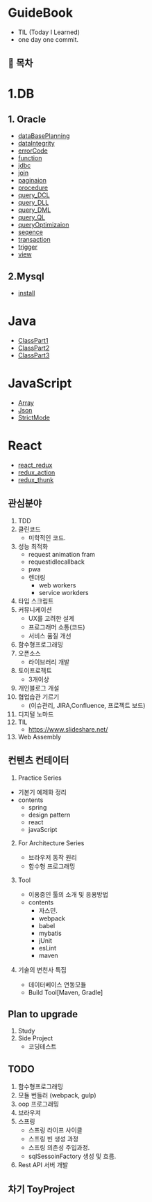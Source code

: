 # GuideBook
- TIL (Today I Learned)
- one day one commit.

## &#128204; 목차

# 1.DB


## 1.   Oracle
- [dataBasePlanning](./db/oracle/dataBasePlanning.md)
- [dataIntegrity](./db/oracle/dataIntegrity.md)
- [errorCode](./db/oracle/errorCode.md)
- [function](./db/oracle/function.md)
- [jdbc](./db/oracle/jdbc.md)
- [join](./db/oracle/join.md)
- [paginaion](./db/oracle/paginaion.md)
- [procedure](./db/oracle/procedure.md)
- [query_DCL](./db/oracle/query_DCL.md)
- [query_DLL](./db/oracle/query_DLL.md)
- [query_DML](./db/oracle/query_DML.md)
- [query_QL](./db/oracle/query_QL.md)
- [queryOptimizaion](./db/oracle/queryOptimizaion.md)
- [seqence](./db/oracle/seqence.md)
- [transaction](./db/oracle/transaction.md)
- [trigger](./db/oracle/trigger.md)
- [view](./db/oracle/view.md)



## 2.Mysql
- [install](./db/mysql/install.md)



#  Java
- [ClassPart1](./java/class_part_1.md)
- [ClassPart2](./java/class_part_2.md)
- [ClassPart3](./java/class_part_3.md)



# JavaScript

- [Array](./javascript/array.md)
- [Json](./javascript/json.md)
- [StrictMode](./javascript/strictMode.md)


# React
- [react_redux](./react/react_redux.md)
- [redux_action](./react/redux_action.md)
- [redux_thunk](./react/redux_thunk.md)



## 관심분야
1. TDD
2. 클린코드
    - 미학적인 코드.
3. 성능 최적화
    - request animation fram
    - requestidlecallback
    - pwa
    - 렌더링
      - web workers
      - service workders
4. 타입 스크립트
5. 커뮤니케이션
    - UX를 고려한 설계
    - 프로그래머 소통(코드)
    - 서비스 품질 개선
6. 함수형프로그래밍
7. 오픈소스
    - 라이브러리 개발
8. 토이프로젝트
    - 3개이상
9. 개인블로그 개설
10. 협업습관 기르기
    - (이슈관리, JIRA,Confluence, 프로젝트 보드)
11. 디지털 노마드
12. TIL
    - https://www.slideshare.net/
13. Web Assembly



## 컨텐츠 컨테이터

1.  Practice Series
  - 기본기  예제화 정리
  - contents
    - spring
    - design pattern
    - react
    - javaScript

2. For Architecture Series
    - 브라우저 동작 원리
    - 함수형 프로그래밍 

3. Tool
    - 이용중인 툴의 소개 및 응용방법
    - contents
      - 자스민.
      - webpack
      - babel
      - mybatis
      - jUnit
      - esLint
      - maven

4. 기술의 변천사 특집
    - 데이터베이스 연동모듈
    - Build Tool[Maven, Gradle]




## Plan to upgrade 
1. Study
2. Side Project
    - 코딩테스트



## TODO
1. 함수형프로그래밍
2. 모듈 번들러 (webpack, gulp)
3. oop 프로그래밍
4. 브라우져
5. 스프링
    - 스프링 라이프 사이클
    - 스프링 빈 생성 과정
    - 스프링 의존성 주입과정.
    - sqlSessoinFactory 생성 및 흐름.
6. Rest API 서버 개발




## 차기 ToyProject

